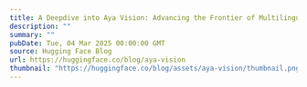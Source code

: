 ```yaml
---
title: A Deepdive into Aya Vision: Advancing the Frontier of Multilingual Multimodality
description: ""
summary: ""
pubDate: Tue, 04 Mar 2025 00:00:00 GMT
source: Hugging Face Blog
url: https://huggingface.co/blog/aya-vision
thumbnail: "https://huggingface.co/blog/assets/aya-vision/thumbnail.png"
---
```


